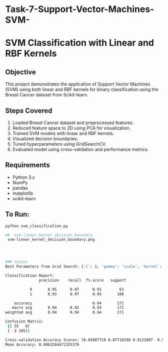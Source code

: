 # Task-7-Support-Vector-Machines-SVM-



# SVM Classification with Linear and RBF Kernels

## Objective
This project demonstrates the application of Support Vector Machines (SVM) using both linear and RBF kernels for binary classification using the Breast Cancer dataset from Scikit-learn.

## Steps Covered
1. Loaded Breast Cancer dataset and preprocessed features.
2. Reduced feature space to 2D using PCA for visualization.
3. Trained SVM models with linear and RBF kernels.
4. Visualized decision boundaries.
5. Tuned hyperparameters using GridSearchCV.
6. Evaluated model using cross-validation and performance metrics.

## Requirements
- Python 3.x
- NumPy
- pandas
- matplotlib
- scikit-learn

## To Run:
```bash
python svm_classification.py

##  svm-linear_kernel_decision_boundary
 svm-linear_kernel_decision_boundary.png




### output
Best Parameters from Grid Search: {'C': 1, 'gamma': 'scale', 'kernel': 'rbf'}

Classification Report:
               precision    recall  f1-score   support

           0       0.95      0.87      0.91        63
           1       0.93      0.97      0.95       108

    accuracy                           0.94       171
   macro avg       0.94      0.92      0.93       171        
weighted avg       0.94      0.94      0.94       171        

Confusion Matrix:
 [[ 55   8]
 [  3 105]]

Cross-validation Accuracy Scores: [0.85087719 0.87719298 0.9122807  0.93859649 0.90265487]
Mean Accuracy: 0.8963204471355379